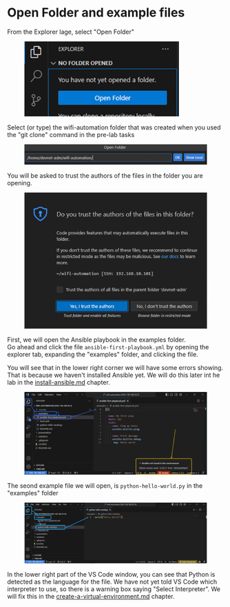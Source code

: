 # Open Folder and example files

From the Explorer lage, select "Open Folder"

<figure><img src="../../.gitbook/assets/image (2).png" alt="" width="359"><figcaption></figcaption></figure>

Select (or type) the wifi-automation folder that was created when you used the "git clone" command in the pre-lab tasks

<figure><img src="../../.gitbook/assets/image (1) (1).png" alt=""><figcaption></figcaption></figure>

You will be asked to trust the authors of the files in the folder you are opening.&#x20;

<figure><img src="../../.gitbook/assets/image (2) (1).png" alt=""><figcaption></figcaption></figure>

First, we will open the Ansible playbook in the examples folder. \
Go ahead and click the file `ansible-first-playbook.yml` by opening the explorer tab, expanding the "examples" folder, and clicking the file.&#x20;

You will see that in the lower right corner we will have some errors showing. That is because we haven't installed Ansible yet. We will do this later int he lab in the [install-ansible.md](../install-ansible.md "mention") chapter.

<div data-full-width="true"><figure><img src="../../.gitbook/assets/image.png" alt=""><figcaption></figcaption></figure></div>

The seond example file we will open, is `python-hello-world.py` in the "examples" folder

<div data-full-width="true"><figure><img src="../../.gitbook/assets/image (3).png" alt=""><figcaption></figcaption></figure></div>

In the lower right part of the VS Code window, you can see that Python is detected as the language for the file. We have not yet told VS Code which interpreter to use, so there is a warning box saying "Select Interpreter". We will fix this in the [create-a-virtual-environment.md](../create-a-virtual-environment.md "mention") chapter.
